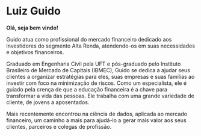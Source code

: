 # Luiz Guido
**Olá, seja bem vindo!**

Guido atua como profissional do mercado financeiro dedicado aos investidores do segmento Alta Renda, atendendo-os em suas necessidades e objetivos financeiros. 

Graduado em Engenharia Civil pela UFT e pós-graduado pelo Instituto Brasileiro de Mercado de Capitais (IBMEC), Guido se dedica a ajudar seus clientes a organizar estratégias para eles, suas empresas e suas famílias ao investir com foco na minimização de riscos. Como um especialista, ele é guiado pela crença de que a educação financeira é a chave para transformar a vida das pessoas. Ele trabalha com uma grande variedade de cliente, de jovens a aposentados.

Mais recentemente encontrou na ciência de dados, aplicada ao mercado financeiro, um caminho a mais para ajudá-lo a gerar mais valor aos seus clientes, parceiros e colegas de profissão. 
